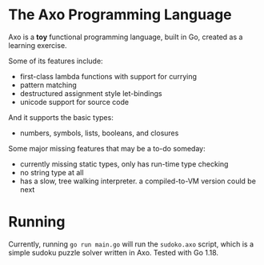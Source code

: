 # The Axo Programming Language

Axo is a **toy** functional programming language, built in Go, created as a learning exercise. 

Some of its features include:

* first-class lambda functions with support for currying
* pattern matching
* destructured assignment style let-bindings
* unicode support for source code 

And it supports the basic types:

* numbers, symbols, lists, booleans, and closures

Some major missing features that may be a to-do someday:

* currently missing static types, only has run-time type checking
* no string type at all
* has a slow, tree walking interpreter. a compiled-to-VM version could be next


# Running

Currently, running `go run main.go` will run the `sudoko.axo` script, which is a simple sudoku puzzle solver written in Axo. Tested with Go 1.18. 